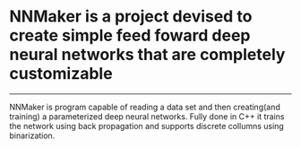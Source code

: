 # NNMaker is a project devised to create simple feed foward deep neural networks that are completely customizable
---

NNMaker is program capable of reading a data set and then creating(and training) a parameterized deep neural networks. 
Fully done in C++ it trains the network using back propagation and supports discrete collumns using binarization.
